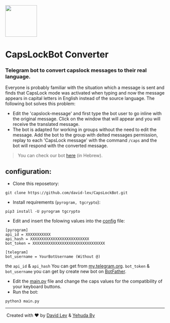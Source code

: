 <img src="https://cdn.iconscout.com/icon/premium/png-512-thumb/capslock-3-617408.png" width="100" height="100">

# CapsLockBot Converter

### Telegram bot to convert capslock messages to their real language.

Everyone is probably familiar with the situation which a message is sent and finds that CapsLock mode was activated when typing and now the message appears in capital letters in English instead of the source language. The following bot solves this problem:
- Edit the 'capslock-message' and first type the bot user to go inline with the original message. Click on the window that will appear and you will receive the translated message.
- The bot is adapted for working in groups without the need to edit the message. Add the bot to the group with delted messages permission, replay to each 'CapsLock message' with the command `/caps` and the bot will respond with the converted message.

> You can check our bot [here](https://t.me/CapslockHEbot) (in Hebrew).

## configuration:
- Clone this reposetory:
```
git clone https://github.com/david-lev/CapsLockBot.git
```
- Install requirements (``pyrogram, tgcrypto``):
```
pip3 install -U pyrogram tgcrypto
```
- Edit and insert the folowing values into the [config](/config.ini) file:
```
[pyrogram]
api_id = XXXXXXXXXXX
api_hash = XXXXXXXXXXXXXXXXXXXXXXXXXX
bot_token = XXXXXXXXXXXXXXXXXXXXXXXXXXXXXXXX

[telegram]
bot_username = YourBotUsername (Without @)
```
the ``api_id`` & ``api_hash`` You can get from [my.telegram.org](https://my.telegram.org).
``bot_token`` & ``bot_username`` you can get by create new bot on [BotFather](https://t.me/BotFather).
- Edit the [main.py](/main.py#L11) file and change the caps values for the compatibility of your keyboard buttons.
- Run the bot:
```
python3 main.py
```
---
![]()
Created with ❤️ by [David Lev](https://t.me/davidlev) & [Yehuda By](https://t.me/M100achuzBots)
